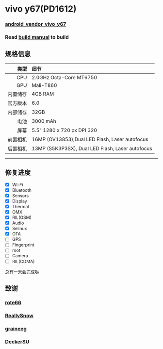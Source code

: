 vivo y67(PD1612)
==============

### [android_vendor_vivo_y67](https://github.com/succerseng/android_vendor_vivo_y67)

### Read [build manual](manual.md) to build

## 规格信息

类型     | 细节
-------:|:---------------------------------------------
CPU     | 2.0GHz Octa-Core MT6750
GPU     | Mali-T860
内置储存  | 4GB RAM
官方版本 | 6.0
内部储存 | 32GB
电池 | 3000 mAh
屏幕 | 5.5" 1280 x 720 px DPI 320
前置相机 | 16MP (OV13853),Dual LED Flash, Laser autofocus
后置相机 | 13MP (S5K3P3SX), Dual LED Flash, Laser autofocus
---------------------------------------------------------

## 修复进度
- [x] Wi-Fi
- [x] Bluetooth
- [x] Sensors
- [x] Display
- [x] Thermal
- [x] OMX
- [x] RIL(GSM)
- [x] Audio
- [x] Selinux
- [x] OTA
- [ ] GPS
- [ ] Fingerprint
- [ ] root
- [ ] Camera
- [ ] RIL(CDMA)

总有一天会完成哒

## 致谢
### [rote66](https://github.com/rote66)
### [ReallySnow](https://github.com/ReallySnow)
### [graineeg](https://github.com/graineeg)
### [DeckerSU](https://github.com/DeckerSU)
